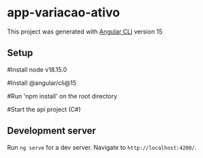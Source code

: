 # app-variacao-ativo

This project was generated with [Angular CLI](https://github.com/angular/angular-cli) version 15

## Setup

#Install node v18.15.0

#Install @angular/cli@15

#Run 'npm install' on the root directory

#Start the api project (C#)


## Development server

Run `ng serve` for a dev server. Navigate to `http://localhost:4200/`.
